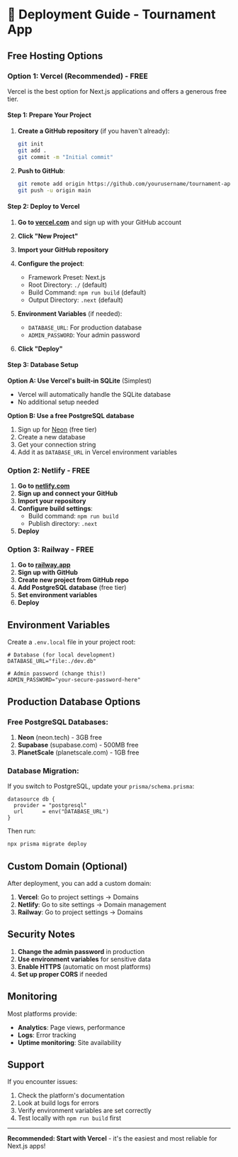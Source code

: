 # 🚀 Deployment Guide - Tournament App

## Free Hosting Options

### Option 1: Vercel (Recommended) - FREE

Vercel is the best option for Next.js applications and offers a generous free tier.

#### Step 1: Prepare Your Project

1. **Create a GitHub repository** (if you haven't already):
   ```bash
   git init
   git add .
   git commit -m "Initial commit"
   ```

2. **Push to GitHub**:
   ```bash
   git remote add origin https://github.com/yourusername/tournament-app.git
   git push -u origin main
   ```

#### Step 2: Deploy to Vercel

1. **Go to [vercel.com](https://vercel.com)** and sign up with your GitHub account

2. **Click "New Project"**

3. **Import your GitHub repository**

4. **Configure the project**:
   - Framework Preset: Next.js
   - Root Directory: `./` (default)
   - Build Command: `npm run build` (default)
   - Output Directory: `.next` (default)

5. **Environment Variables** (if needed):
   - `DATABASE_URL`: For production database
   - `ADMIN_PASSWORD`: Your admin password

6. **Click "Deploy"**

#### Step 3: Database Setup

**Option A: Use Vercel's built-in SQLite** (Simplest)
- Vercel will automatically handle the SQLite database
- No additional setup needed

**Option B: Use a free PostgreSQL database**
1. Sign up for [Neon](https://neon.tech) (free tier)
2. Create a new database
3. Get your connection string
4. Add it as `DATABASE_URL` in Vercel environment variables

### Option 2: Netlify - FREE

1. **Go to [netlify.com](https://netlify.com)**
2. **Sign up and connect your GitHub**
3. **Import your repository**
4. **Configure build settings**:
   - Build command: `npm run build`
   - Publish directory: `.next`
5. **Deploy**

### Option 3: Railway - FREE

1. **Go to [railway.app](https://railway.app)**
2. **Sign up with GitHub**
3. **Create new project from GitHub repo**
4. **Add PostgreSQL database** (free tier)
5. **Set environment variables**
6. **Deploy**

## Environment Variables

Create a `.env.local` file in your project root:

```env
# Database (for local development)
DATABASE_URL="file:./dev.db"

# Admin password (change this!)
ADMIN_PASSWORD="your-secure-password-here"
```

## Production Database Options

### Free PostgreSQL Databases:
1. **Neon** (neon.tech) - 3GB free
2. **Supabase** (supabase.com) - 500MB free
3. **PlanetScale** (planetscale.com) - 1GB free

### Database Migration:
If you switch to PostgreSQL, update your `prisma/schema.prisma`:

```prisma
datasource db {
  provider = "postgresql"
  url      = env("DATABASE_URL")
}
```

Then run:
```bash
npx prisma migrate deploy
```

## Custom Domain (Optional)

After deployment, you can add a custom domain:
1. **Vercel**: Go to project settings → Domains
2. **Netlify**: Go to site settings → Domain management
3. **Railway**: Go to project settings → Domains

## Security Notes

1. **Change the admin password** in production
2. **Use environment variables** for sensitive data
3. **Enable HTTPS** (automatic on most platforms)
4. **Set up proper CORS** if needed

## Monitoring

Most platforms provide:
- **Analytics**: Page views, performance
- **Logs**: Error tracking
- **Uptime monitoring**: Site availability

## Support

If you encounter issues:
1. Check the platform's documentation
2. Look at build logs for errors
3. Verify environment variables are set correctly
4. Test locally with `npm run build` first

---

**Recommended: Start with Vercel** - it's the easiest and most reliable for Next.js apps! 